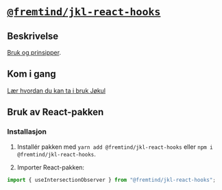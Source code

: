 # [`@fremtind/jkl-react-hooks`](https://fremtind.github.io/jokul/komponenter/hooks)

## Beskrivelse

[Bruk og prinsipper](https://fremtind.github.io/jokul/komponenter/hooks).

## Kom i gang

[Lær hvordan du kan ta i bruk Jøkul](https://fremtind.github.io/jokul/komigang/utvikling)

## Bruk av React-pakken

### Installasjon

1. Installér pakken med `yarn add @fremtind/jkl-react-hooks` eller `npm i @fremtind/jkl-react-hooks`.

2. Importer React-pakken:

```js
import { useIntersectionObserver } from "@fremtind/jkl-react-hooks";
```
